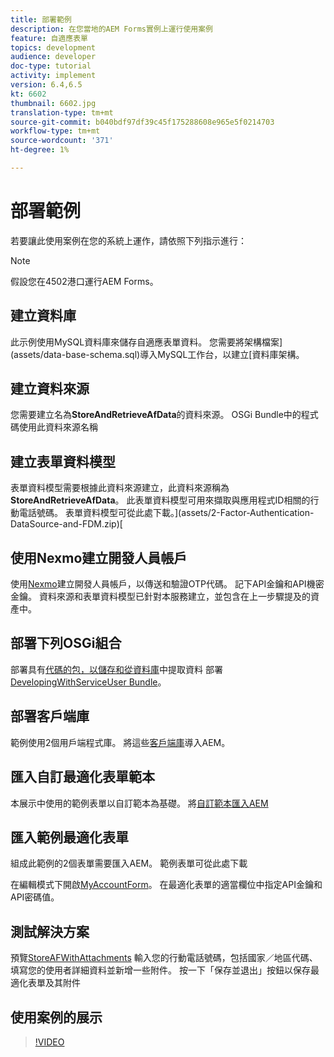 ```yaml
---
title: 部署範例
description: 在您當地的AEM Forms實例上運行使用案例
feature: 自適應表單
topics: development
audience: developer
doc-type: tutorial
activity: implement
version: 6.4,6.5
kt: 6602
thumbnail: 6602.jpg
translation-type: tm+mt
source-git-commit: b040bdf97df39c45f175288608e965e5f0214703
workflow-type: tm+mt
source-wordcount: '371'
ht-degree: 1%

---
```




# 部署範例

若要讓此使用案例在您的系統上運作，請依照下列指示進行：

>[!NOTE]
>假設您在4502港口運行AEM Forms。


## 建立資料庫

此示例使用MySQL資料庫來儲存自適應表單資料。 您需要將架構檔案](assets/data-base-schema.sql)導入MySQL工作台，以建立[資料庫架構。

## 建立資料來源

您需要建立名為&#x200B;**StoreAndRetrieveAfData**&#x200B;的資料來源。 OSGi Bundle中的程式碼使用此資料來源名稱

## 建立表單資料模型

表單資料模型需要根據此資料來源建立，此資料來源稱為&#x200B;**StoreAndRetrieveAfData**。 此表單資料模型可用來擷取與應用程式ID相關的行動電話號碼。 表單資料模型可從此處下載。](assets/2-Factor-Authentication-DataSource-and-FDM.zip)[

## 使用Nexmo建立開發人員帳戶

使用[Nexmo](https://dashboard.nexmo.com/)建立開發人員帳戶，以傳送和驗證OTP代碼。 記下API金鑰和API機密金鑰。 資料來源和表單資料模型已針對本服務建立，並包含在上一步驟提及的資產中。

## 部署下列OSGi組合

部署具有[代碼的包，以儲存和從資料庫](assets/FetchPartiallyCompletedForm.PartiallyCompletedForm.core-1.0-SNAPSHOT.jar)中提取資料
部署[DevelopingWithServiceUser Bundle](https://docs.adobe.com/content/help/en/experience-manager-learn/forms/assets/common-osgi-bundles/DevelopingWithServiceUser.jar)。

## 部署客戶端庫

範例使用2個用戶端程式庫。 將這些[客戶端庫](assets/client-libraries.zip)導入AEM。

## 匯入自訂最適化表單範本

本展示中使用的範例表單以自訂範本為基礎。 將[自訂範本匯入AEM](assets/custom-template-with-page-component.zip)

## 匯入範例最適化表單

組成此範例的2個表單需要匯入AEM。 範例表單可從此處下載[](assets/sample-forms.zip)

在編輯模式下開啟[MyAccountForm](http://localhost:4502/editor.html/content/forms/af/myaccountform.html)。 在最適化表單的適當欄位中指定API金鑰和API密碼值。

## 測試解決方案

預覽[StoreAFWithAttachments](http://localhost:4502/content/dam/formsanddocuments/storeafwithattachments/jcr:content?wcmmode=disabled)
輸入您的行動電話號碼，包括國家／地區代碼、填寫您的使用者詳細資料並新增一些附件。 按一下「保存並退出」按鈕以保存最適化表單及其附件


## 使用案例的展示

>[!VIDEO](https://video.tv.adobe.com/v/327122?quality=9&learn=on)
